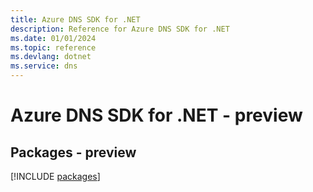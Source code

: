 ```yaml
---
title: Azure DNS SDK for .NET
description: Reference for Azure DNS SDK for .NET
ms.date: 01/01/2024
ms.topic: reference
ms.devlang: dotnet
ms.service: dns
---
```

# Azure DNS SDK for .NET - preview
## Packages - preview
[!INCLUDE [packages](dns-index.md)]